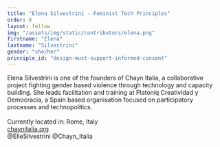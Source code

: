 ```yaml
---
title: "Elena Silvestrini - Feminist Tech Principles"
order: 6
layout: fellow
img: "/assets/img/static/contributors/elena.png"
firstname: "Elena"
lastname: "Silvestrini"
gender: "she/her"
principle_id: "design-must-support-informed-consent"
---
```


Elena Silvestrini is one of the founders of Chayn Italia, a collaborative project fighting gender based violence through technology and capacity building. She leads facilitation and training at Platoniq Creatividad y Democracia, a Spain based organisation focused on participatory processes and technopolitics. <br>
<br>
Currently located in: Rome, Italy <br>
[chaynitalia.org](https://chaynitalia.org/) <br>
@ElleSilvestrini @Chayn_Italia


